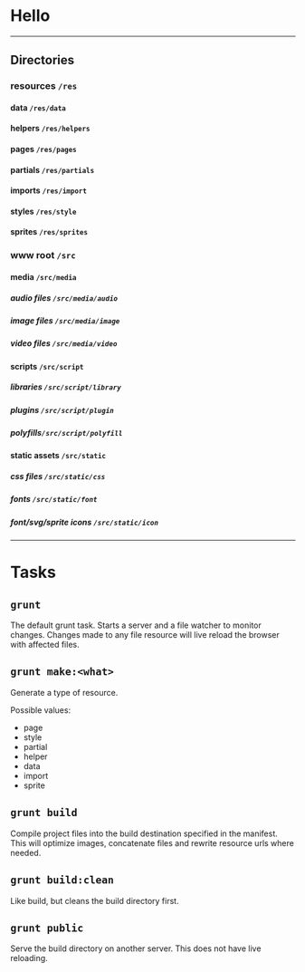 Hello
=====


----

## Directories

### resources `/res`

#### data `/res/data`

#### helpers `/res/helpers`

#### pages `/res/pages`

#### partials `/res/partials`

#### imports `/res/import`

#### styles `/res/style`

#### sprites `/res/sprites`


### www root `/src`

#### media `/src/media`

##### audio files `/src/media/audio`

##### image files `/src/media/image`

##### video files `/src/media/video`

#### scripts `/src/script`

##### libraries `/src/script/library`

##### plugins `/src/script/plugin`

##### polyfills`/src/script/polyfill`

#### static assets `/src/static`

##### css files `/src/static/css`

##### fonts `/src/static/font`

##### font/svg/sprite icons `/src/static/icon`

----

# Tasks


## `grunt`

The default grunt task.
Starts a server and a file watcher to monitor changes.
Changes made to any file resource will live reload the browser with affected files.

## `grunt make:<what>`

Generate a type of resource.

Possible values:

  - page
  - style
  - partial
  - helper
  - data
  - import
  - sprite

## `grunt build`

Compile project files into the build destination specified in the manifest.
This will optimize images, concatenate files and rewrite resource urls where needed.

## `grunt build:clean`

Like build, but cleans the build directory first.

## `grunt public`

Serve the build directory on another server.
This does not have live reloading.

